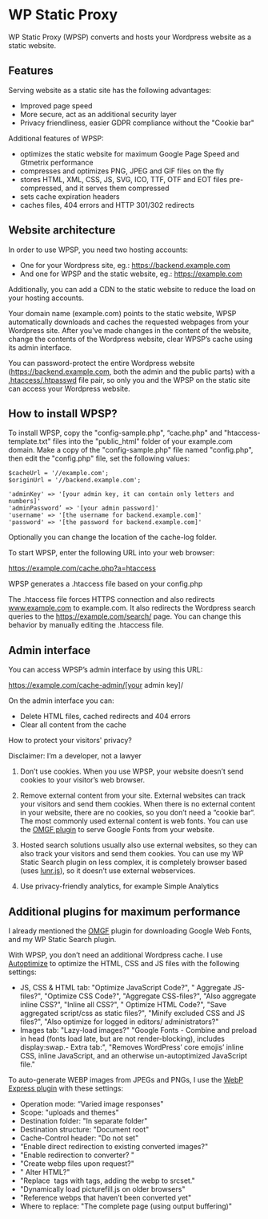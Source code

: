 # WP Static Proxy

WP Static Proxy (WPSP) converts and hosts your Wordpress website as a static website. 

## Features

Serving website as a static site has the following advantages:

- Improved page speed
- More secure, act as an additional security layer
- Privacy friendliness, easier GDPR compliance without the "Cookie bar"

Additional features of WPSP:

- optimizes the static website for maximum Google Page Speed and Gtmetrix performance
- compresses and optimizes PNG, JPEG and GIF files on the fly
- stores HTML, XML, CSS, JS, SVG, ICO, TTF, OTF and EOT files pre-compressed, and it serves them compressed
- sets cache expiration headers
- caches files, 404 errors and HTTP 301/302 redirects

## Website architecture

In order to use WPSP, you need two hosting accounts:

- One for your Wordpress site, eg.: https://backend.example.com
- And one for WPSP and the static website, eg.: https://example.com

Additionally, you can add a CDN to the static website to reduce the load on your hosting accounts.

Your domain name (example.com) points to the static website, WPSP automatically downloads and caches the requested webpages from your Wordpress site. After you've made changes in the content of the website, change the contents of the Wordpress website, clear WPSP’s cache using its admin interface. 

You can password-protect the entire Wordpress website (https://backend.example.com, both the admin and the public parts) with a [.htaccess/.htpasswd](https://www.web2generators.com/apache-tools/htpasswd-generator) file pair, so only you and the WPSP on the static site can access your Wordpress website.

## How to install WPSP?

To install WPSP, copy the "config-sample.php", “cache.php" and "htaccess-template.txt" files into the "public_html" folder of your example.com domain. Make a copy of the "config-sample.php" file named "config.php", then edit the "config.php" file, set the following values:

```
$cacheUrl = '//example.com';
$originUrl = '//backend.example.com';
```

```
'adminKey' => '[your admin key, it can contain only letters and numbers]'
'adminPassword’ => '[your admin password]'
'username' => '[the username for backend.example.com]' 
'password' => '[the password for backend.example.com]' 
```

Optionally you can change the location of the cache-log folder.

To start WPSP, enter the following URL into your web browser:

https://example.com/cache.php?a=htaccess

WPSP generates a .htaccess file based on your config.php

The .htaccess file forces HTTPS connection and also redirects www.example.com to example.com. It also redirects the Wordpress search queries to the https://example.com/search/ page. You can change this behavior by manually editing the .htaccess file.

## Admin interface

You can access WPSP’s admin interface by using this URL:

https://example.com/cache-admin/[your admin key]/

On the admin interface you can:

- Delete HTML files, cached redirects and 404 errors
- Clear all content from the cache

How to protect your visitors' privacy?

Disclaimer: I’m a developer, not a lawyer

1. Don’t use cookies. When you use WPSP, your website doesn’t send cookies to your visitor’s web browser.

2. Remove external content from your site. External websites can track your visitors and send them cookies. When there is no external content in your website, there are no cookies, so you don’t need a “cookie bar“. The most commonly used external content is web fonts. You can use the [OMGF plugin](https://wordpress.org/plugins/host-webfonts-local/) to serve Google Fonts from your website. 

3. Hosted search solutions usually also use external websites, so they can also track your visitors and send them cookies. You can use my WP Static Search plugin on less complex, it is completely browser based (uses [lunr.js](https://lunrjs.com/)), so it doesn’t use external webservices.

4. Use privacy-friendly analytics, for example Simple Analytics

## Additional plugins for maximum performance

I already mentioned the [OMGF](https://wordpress.org/plugins/host-webfonts-local/) plugin for downloading Google Web Fonts, and my WP Static Search plugin.

With WPSP, you don’t need an additional Wordpress cache. I use [Autoptimize](https://wordpress.org/plugins/autoptimize/) to optimize the HTML, CSS and JS files with the following settings: 

- JS, CSS & HTML tab: "Optimize JavaScript Code?", " Aggregate JS-files?", "Optimize CSS Code?", "Aggregate CSS-files?", "Also aggregate inline CSS?", "Inline all CSS?", " Optimize HTML Code?", "Save aggregated script/css as static files?", "Minify excluded CSS and JS files?", "Also optimize for logged in editors/ administrators?"
- Images tab: "Lazy-load images?"
 "Google Fonts - Combine and preload in head (fonts load late, but are not render-blocking), includes display:swap.- Extra tab:", "Removes WordPress’ core emojis’ inline CSS, inline JavaScript, and an otherwise un-autoptimized JavaScript file."

To auto-generate WEBP images from JPEGs and PNGs, I use the [WebP Express plugin](https://wordpress.org/plugins/webp-express/) with these settings: 

- Operation mode: “Varied image responses"
- Scope: "uploads and themes"
- Destination folder: "In separate folder"
- Destination structure: "Document root"
- Cache-Control header: "Do not set"
- “Enable direct redirection to existing converted images?"
- "Enable redirection to converter? "
- "Create webp files upon request?"
- " Alter HTML?"
- "Replace <img> tags with <picture> tags, adding the webp to srcset."
- "Dynamically load picturefill.js on older browsers"
- "Reference webps that haven’t been converted yet"
- Where to replace: "The complete page (using output buffering)"

